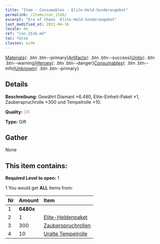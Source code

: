 ```yaml
---
title: "Item - Consumables - Elite-Held-Sonderangebot"
permalink: /Items/con_1516/
excerpt: "Era of Chaos  Elite-Held-Sonderangebot"
last_modified_at: 2021-04-16
locale: de
ref: "con_1516.md"
toc: false
classes: wide
---
```

 [Materials](/de/Items/){: .btn .btn--primary}[Artifacts](/de/Items/Artifacts/){: .btn .btn--success}[Units](/de/Items/Units/){: .btn .btn--warning}[Heroes](/de/Items/Heroes/){: .btn .btn--danger}[Consumables](/de/Items/Consumables/){: .btn .btn--info}[Unknown](/de/Items/Unknown/){: .btn .btn--primary}

## Details
 **Beschreibung:** Gewährt Diamant ×6.480, Elite-Einheit-Paket ×1, Zauberspruchrolle ×300 und Tempelrolle ×10.

 **Quality:** <span style="color: #DA70D6">OK</span>

 **Type:** Gift

## Gather

  None

## This item contains:

 **Required Level to open:** 1

 1 You would get **ALL** items  from:

  | Nr | Amount |     Item    |
  |:---|:-------|:------------|
  | 1 |  **6480x** | <i class="fas fa-gem"/> |  | 
  | 2 | 1 | [Elite-Heldenpaket](/de/Items/con_1362/) |  | 
  | 3 | 300 | [Zauberspruchrollen](/de/Items/con_694/) |  | 
  | 4 | 10 | [Uralte Tempelrolle](/de/Items/con_697/) |  | 
